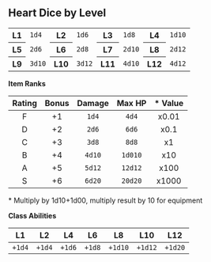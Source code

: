 ## Heart Dice by Level

<table>
  <tbody>
    <tr>
      <th>L1</th>
      <td><code>1d4</code></td>
      <th>L2</th>
      <td><code>1d6</code></td>
      <th>L3</th>
      <td><code>1d8</code></td>
      <th>L4</th>
      <td><code>1d10</code></td>
    </tr>
    <tr>
      <th>L5</th>
      <td><code>2d6</code></td>
      <th>L6</th>
      <td><code>2d8</code></td>
      <th>L7</th>
      <td><code>2d10</code></td>
      <th>L8</th>
      <td><code>2d12</code></td>
    </tr>
    <tr>
      <th>L9</th>
      <td><code>3d10</code></td>
      <th>L10</th>
      <td><code>3d12</code></td>
      <th>L11</th>
      <td><code>4d10</code></td>
      <th>L12</th>
      <td><code>4d12</code></td>
    </tr>
  </tbody>
</table>

**Item Ranks**

| Rating | Bonus | Damage | Max HP | * Value |
|:---:|:---:|:---:|:---:|:---:|
| F | +1 | `1d4` | `4d4` | x0.01 |
| D | +2 | `2d6` | `6d6` | x0.1 |
| C | +3 | `3d8` | `8d8` | x1 |
| B | +4 | `4d10` | `1d010` | x10 |
| A | +5 | `5d12` | `12d12` | x100 |
| S | +6 | `6d20` | `20d20` | x1000 |

&#42; Multiply by 1d10+1d00, multiply result by 10 for equipment

**Class Abilities**

| L1 | L2 | L4 | L6 | L8 | L10 | L12 |
|:---:|:---:|:---:|:---:|:---:|:---:|:---:|
| `+1d4` | `+1d4` | `+1d6` | `+1d8` | `+1d10` | `+1d12` | `+1d20` |
